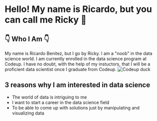 # Hello! My name is Ricardo, but you can call me Ricky 🙂
## 👇 Who I Am 👇
My name is Ricardo Benitez, but I go by Ricky. I am a "noob" in the data science world. I am currently enrolled in the data science program at Codeup. I have no doubt, with the help of my instuctors, that I will be a proficient data scientist once I graduate from Codeup.
![Codeup duck](https://codeup.edu/wp-content/uploads/2018/08/codey-1.png)

## 3 reasons why I am interested in data science
- The world of data is intriguing to me
- I want to start a career in the data science field
- To be able to come up with solutions just by manipulating and visualizing data
